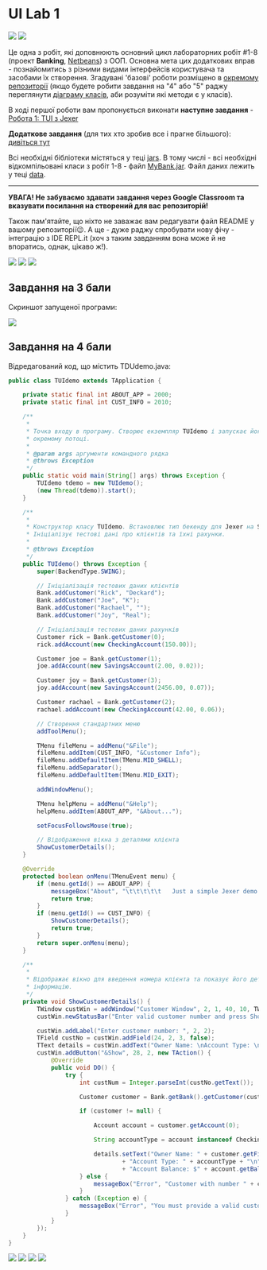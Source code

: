 # UI Lab 1
![](terminal-icon.png)
![](gui-icon.png)

Це одна з робіт, які доповнюють основний цикл лабораторних робіт #1-8 (проект **Banking**, [Netbeans](https://netbeans.org/)) з ООП.  Основна мета цих додаткових вправ - познайомитись з різними видами інтерфейсів користувача та засобами їх створення. Згадувані 'базові' роботи розміщено в [окремому репозиторії](https://github.com/liketaurus/OOP-JAVA) (якщо будете робити завдання на "4" або "5" раджу переглянути [діаграму класів](https://github.com/liketaurus/OOP-JAVA/blob/master/MyBank.png), аби розуміти які методи є у класів).

В ході першої роботи вам пропонується виконати **наступне завдання** - [Робота 1: TUI з Jexer](https://github.com/ppc-ntu-khpi/TUI-Lab1-Starter/blob/master/Lab%201%20-TUI/Lab%201.md)
  
**Додаткове завдання** (для тих хто зробив все і прагне більшого): [дивіться тут](https://github.com/ppc-ntu-khpi/TUI-Lab1-Starter/blob/master/Lab%201%20-TUI/Lab%201%20-%20add.md)

Всі необхідні бібліотеки містяться у теці [jars](https://github.com/ppc-ntu-khpi/TUI-Lab1-Starter/tree/master/jars). В тому числі - всі необхідні відкомпільовані класи з робіт 1-8 - файл [MyBank.jar](https://github.com/ppc-ntu-khpi/TUI-Lab1-Starter/blob/master/jars/MyBank.jar). Файл даних лежить у теці [data](https://github.com/ppc-ntu-khpi/TUI-Lab1-Starter/tree/master/data).

---
**УВАГА! Не забуваємо здавати завдання через Google Classroom та вказувати посилання на створений для вас репозиторій!**

Також пам'ятайте, що ніхто не заважає вам редагувати файл README у вашому репозиторії😉.
А ще - дуже раджу спробувати нову фічу - інтеграцію з IDE REPL.it (хоч з таким завданням вона може й не впоратись, однак, цікаво ж!).

![](https://img.shields.io/badge/Made%20with-JAVA-red.svg)
![](https://img.shields.io/badge/Made%20with-%20Netbeans-brightgreen.svg)
![](https://img.shields.io/badge/Made%20at-PPC%20NTU%20%22KhPI%22-blue.svg) 

## Завдання на 3 бали
Скриншот запущеної програми:

![](screenshots/screen_for_3.png)

## Завдання на 4 бали

Відредагований код, що містить TDUdemo.java:

```java
public class TUIdemo extends TApplication {

    private static final int ABOUT_APP = 2000;
    private static final int CUST_INFO = 2010;

    /**
     *
     * Точка входу в програму. Створює екземпляр TUIdemo і запускає його в
     * окремому потоці.
     *
     * @param args аргументи командного рядка
     * @throws Exception
     */
    public static void main(String[] args) throws Exception {
        TUIdemo tdemo = new TUIdemo();
        (new Thread(tdemo)).start();
    }

    /**
     *
     * Конструктор класу TUIdemo. Встановлює тип бекенду для Jexer на SWING.
     * Ініціалізує тестові дані про клієнтів та їхні рахунки.
     *
     * @throws Exception
     */
    public TUIdemo() throws Exception {
        super(BackendType.SWING);

        // Ініціалізація тестових даних клієнтів
        Bank.addCustomer("Rick", "Deckard");
        Bank.addCustomer("Joe", "K");
        Bank.addCustomer("Rachael", "");
        Bank.addCustomer("Joy", "Real");

        // Ініціалізація тестових даних рахунків
        Customer rick = Bank.getCustomer(0);
        rick.addAccount(new CheckingAccount(150.00));

        Customer joe = Bank.getCustomer(1);
        joe.addAccount(new SavingsAccount(2.00, 0.02));

        Customer joy = Bank.getCustomer(3);
        joy.addAccount(new SavingsAccount(2456.00, 0.07));

        Customer rachael = Bank.getCustomer(2);
        rachael.addAccount(new CheckingAccount(42.00, 0.06));

        // Створення стандартних меню
        addToolMenu();

        TMenu fileMenu = addMenu("&File");
        fileMenu.addItem(CUST_INFO, "&Customer Info");
        fileMenu.addDefaultItem(TMenu.MID_SHELL);
        fileMenu.addSeparator();
        fileMenu.addDefaultItem(TMenu.MID_EXIT);

        addWindowMenu();

        TMenu helpMenu = addMenu("&Help");
        helpMenu.addItem(ABOUT_APP, "&About...");

        setFocusFollowsMouse(true);

        // Відображення вікна з деталями клієнта
        ShowCustomerDetails();
    }

    @Override
    protected boolean onMenu(TMenuEvent menu) {
        if (menu.getId() == ABOUT_APP) {
            messageBox("About", "\t\t\t\t\t   Just a simple Jexer demo.\n\nCopyright \u00A9 2019 Alexander \'Taurus\' Babich").show();
            return true;
        }
        if (menu.getId() == CUST_INFO) {
            ShowCustomerDetails();
            return true;
        }
        return super.onMenu(menu);
    }

    /**
     *
     * Відображає вікно для введення номера клієнта та показує його детальну
     * інформацію.
     */
    private void ShowCustomerDetails() {
        TWindow custWin = addWindow("Customer Window", 2, 1, 40, 10, TWindow.NOZOOMBOX);
        custWin.newStatusBar("Enter valid customer number and press Show...");

        custWin.addLabel("Enter customer number: ", 2, 2);
        TField custNo = custWin.addField(24, 2, 3, false);
        TText details = custWin.addText("Owner Name: \nAccount Type: \nAccount Balance: ", 2, 4, 38, 8);
        custWin.addButton("&Show", 28, 2, new TAction() {
            @Override
            public void DO() {
                try {
                    int custNum = Integer.parseInt(custNo.getText());

                    Customer customer = Bank.getBank().getCustomer(custNum);

                    if (customer != null) {

                        Account account = customer.getAccount(0);

                        String accountType = account instanceof CheckingAccount ? "Checking" : "Savings";

                        details.setText("Owner Name: " + customer.getFirstName() + " " + customer.getLastName() + " (id=" + custNum + ")\n"
                                + "Account Type: " + accountType + "\n"
                                + "Account Balance: $" + account.getBalance());
                    } else {
                        messageBox("Error", "Customer with number " + custNum + " not found!").show();
                    }
                } catch (Exception e) {
                    messageBox("Error", "You must provide a valid customer number!").show();
                }
            }
        });
    }
}
```
![](screenshots/screenshot_for_4.1.png)
![](screenshots/screenshot_for_4.2.png)
![](screenshots/screenshot_for_4.3.png)
![](screenshots/screenshot_for_4.4.png)
